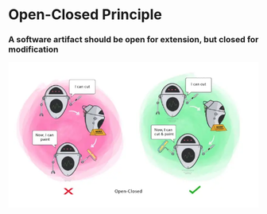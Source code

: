 # Open-Closed Principle

### A software artifact should be open for extension, but closed for modification

![Screenshot](Open-Closed%20Principle.png)